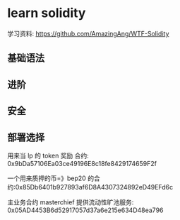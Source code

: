 # learn solidity

学习资料: <https://github.com/AmazingAng/WTF-Solidity>

## 基础语法

## 进阶

## 安全

## 部署选择

用来当 lp 的 token 奖励 合约: 0x9bDa57106Ea03ce49196E8c18fe8429174659F2f

一个用来质押的币=》bep20 的合约:0x85Db6401b927893af6D8A4307324892eD49EFd6c

主业务合约 masterchief 提供流动性旷池服务: 0x05AD4453B6d52917057d37a6e215e634D48ea796
